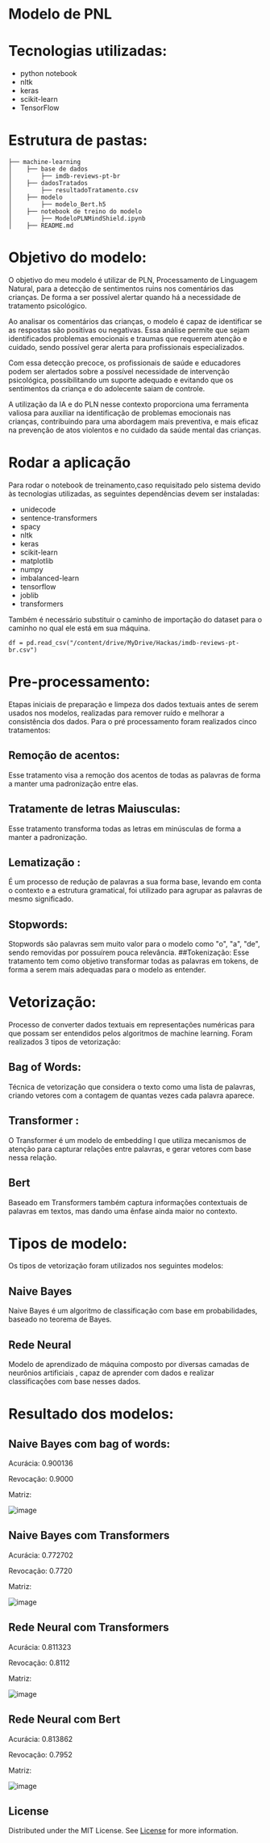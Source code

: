 # Modelo de PNL 

# Tecnologias utilizadas:
- python notebook
- nltk
- keras
- scikit-learn
- TensorFlow

# Estrutura de pastas:
```
├── machine-learning
│    ├── base de dados
│        ├── imdb-reviews-pt-br
│    ├── dadosTratados
│        ├── resultadoTratamento.csv
│    ├── modelo
│        ├── modelo_Bert.h5
│    ├── notebook de treino do modelo
│        ├── ModeloPLNMindShield.ipynb
│    ├── README.md
```

# Objetivo do modelo: 

O objetivo do meu modelo é utilizar de PLN, Processamento de Linguagem Natural,  para a detecção de sentimentos ruins nos comentários das crianças. De forma a ser possível alertar quando há a necessidade de tratamento psicológico.

Ao analisar os comentários das crianças, o modelo é capaz de identificar se as respostas são positivas ou negativas. Essa análise permite que sejam identificados  problemas emocionais e traumas que requerem atenção e cuidado, sendo possível gerar alerta para profissionais especializados.

Com essa detecção precoce, os profissionais de saúde e educadores podem ser alertados sobre a possível necessidade de intervenção psicológica, possibilitando um suporte adequado e evitando que os sentimentos da criança e do adolecente saiam de controle.

A utilização da IA e do PLN nesse contexto proporciona uma ferramenta valiosa para auxiliar na identificação de problemas emocionais nas crianças, contribuindo para uma abordagem mais preventiva, e  mais eficaz na prevenção de atos violentos e no cuidado da saúde mental das crianças.

# Rodar a aplicação
Para rodar o notebook de treinamento,caso requisitado pelo sistema devido às tecnologias utilizadas, as seguintes dependências devem ser instaladas:

- unidecode
- sentence-transformers
- spacy
- nltk
- keras
- scikit-learn
- matplotlib
- numpy
- imbalanced-learn
- tensorflow
- joblib
- transformers


Também é necessário substituir o caminho de importação do dataset para o caminho no qual ele está em sua máquina.

```phyton
df = pd.read_csv("/content/drive/MyDrive/Hackas/imdb-reviews-pt-br.csv")
```

# Pre-processamento:
Etapas iniciais de preparação e limpeza dos dados textuais antes de serem usados nos modelos, realizadas para remover ruído e melhorar a consistência dos dados. Para o pré processamento foram realizados cinco tratamentos:

## Remoção de acentos: 
Esse tratamento visa a remoção dos acentos de todas as palavras de forma a manter uma padronização entre elas.
## Tratamente de letras Maiusculas: 
Esse tratamento transforma todas as letras em minúsculas de forma a manter a padronização.
## Lematização :  
É um processo de redução de palavras a sua forma base, levando em conta o contexto e a estrutura gramatical, foi utilizado para agrupar as palavras de mesmo significado.
## Stopwords:  
Stopwords são palavras sem muito valor para o modelo como "o", "a", "de", sendo removidas por possuírem pouca relevância.
##Tokenização: 
Esse tratamento tem como objetivo transformar todas as palavras em tokens, de forma a serem mais adequadas para o modelo as entender.

# Vetorização:
Processo de converter dados textuais em representações numéricas para que possam ser entendidos pelos algoritmos de machine learning. Foram realizados 3 tipos de vetorização: 

## Bag of Words: 
Técnica de vetorização que considera o texto como uma lista de palavras, criando vetores com a contagem de quantas vezes cada palavra aparece.
## Transformer : 
O Transformer é um modelo de embedding l que utiliza mecanismos de atenção para capturar relações entre palavras, e gerar vetores com base nessa relação.
## Bert
Baseado em Transformers também captura informações contextuais de palavras em textos, mas dando uma ênfase ainda maior no contexto.

# Tipos de modelo:
Os tipos de vetorização foram utilizados nos seguintes modelos:

## Naive Bayes
Naive Bayes é um algoritmo de classificação com base em probabilidades, baseado no teorema de Bayes.

## Rede Neural
Modelo de aprendizado de máquina composto por diversas camadas de neurônios artificiais , capaz de aprender com dados e realizar classificações com base nesses dados.

# Resultado dos modelos:

## Naive Bayes com bag of words:

Acurácia: 0.900136

Revocação: 0.9000

Matriz: 

![image](https://github.com/Mind-Shield/machine-learning/assets/99202408/46339610-8cf8-4750-9704-a9ab5cce7743)

## Naive Bayes com Transformers

Acurácia: 0.772702

Revocação: 0.7720

Matriz: 

![image](https://github.com/Mind-Shield/machine-learning/assets/99202408/36bdadbb-dc58-4ee7-b185-251ea0311b4b)


## Rede Neural com Transformers	

Acurácia: 0.811323

Revocação: 0.8112

Matriz: 

![image](https://github.com/Mind-Shield/machine-learning/assets/99202408/ad00e9ee-5be8-4e44-b955-13773c9df7de)


## Rede Neural com Bert	

Acurácia: 0.813862

Revocação: 0.7952

Matriz: 

![image](https://github.com/Mind-Shield/machine-learning/assets/99202408/e200e5c8-376d-4b59-a9a7-d9fcb5e7733b)

## License

Distributed under the MIT License. See [License](https://github.com/Mind-Shield/machine-learning/blob/main/LICENSE) for more information.

